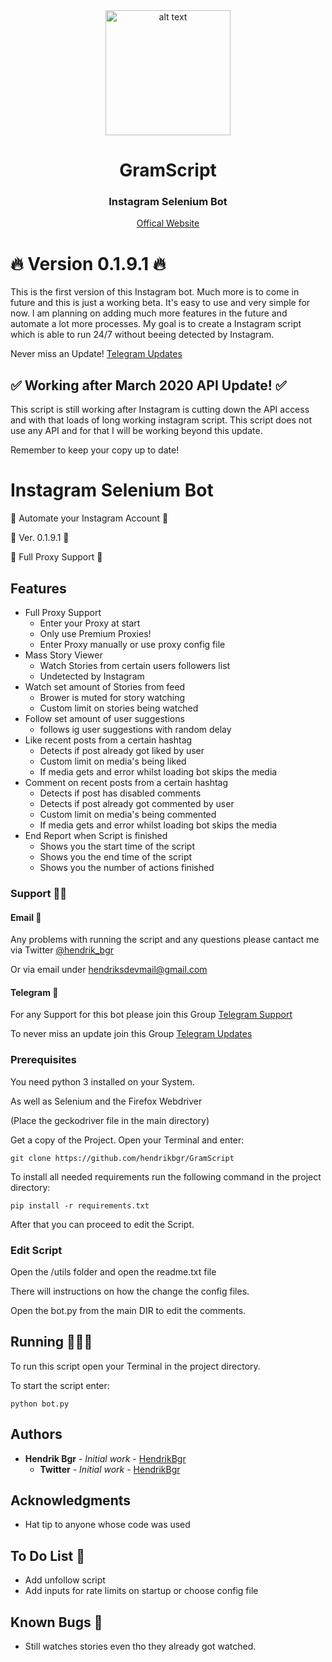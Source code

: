 <div align="center">
  <img src="./img/logo-icon.svg" alt="alt text" width="200px">
  <div>
    <h1>GramScript</h1>
    <h3>Instagram Selenium Bot</h3>
    <a href="http://www.gramscript.com" target="_blank">Offical Website</a>
  </div>
</div>

# 🔥 Version 0.1.9.1 🔥

This is the first version of this Instagram bot. Much more is to come in future and this is just a working beta. It's easy to use and very simple for now. I am planning on adding much more features in the future and automate a lot more processes. My goal is to create a Instagram script which is able to run 24/7 without beeing detected by Instagram.

Never miss an Update! [Telegram Updates](https://t.me/joinchat/AAAAAEwL2tNqFyKudR7YEw)

## ✅ Working after March 2020 API Update! ✅

This script is still working after Instagram is cutting down the API access and with that loads of long working instagram script. This script does not use any API and for that I will be working beyond this update.

Remember to keep your copy up to date!

# Instagram Selenium Bot

🚀 Automate your Instagram Account 🚀

📌 Ver. 0.1.9.1 📌

📱 Full Proxy Support 📱

## Features

* Full Proxy Support
    * Enter your Proxy at start
    * Only use Premium Proxies!
    * Enter Proxy manually or use proxy config file
* Mass Story Viewer
    * Watch Stories from certain users followers list
    * Undetected by Instagram
* Watch set amount of Stories from feed
    * Brower is muted for story watching
    * Custom limit on stories being watched
* Follow set amount of user suggestions
    * follows ig user suggestions with random delay
* Like recent posts from a certain hashtag
    * Detects if post already got liked by user
    * Custom limit on media's being liked
    * If media gets and error whilst loading bot skips the media
* Comment on recent posts from a certain hashtag
    * Detects if post has disabled comments
    * Detects if post already got commented by user
    * Custom limit on media's being commented
    * If media gets and error whilst loading bot skips the media
* End Report when Script is finished
    * Shows you the start time of the script
    * Shows you the end time of the script
    * Shows you the number of actions finished

### Support 👨‍💻

#### Email 📩

Any problems with running the script and any questions please cantact me via Twitter [@hendrik_bgr](https://twitter.com/Hendrik_bgr)

Or via email under [hendriksdevmail@gmail.com](mailto:hendriskdevmail@gmail.com)

#### Telegram 📱

For any Support for this bot please join this Group [Telegram Support](https://t.me/joinchat/L0QW7RsOaPADq0Zal3OC9A)

To never miss an update join this Group [Telegram Updates](https://t.me/joinchat/AAAAAEwL2tNqFyKudR7YEw)


### Prerequisites

You need python 3 installed on your System.

As well as Selenium and the Firefox Webdriver

(Place the geckodriver file in the main directory)

Get a copy of the Project. Open your Terminal and enter:

```
git clone https://github.com/hendrikbgr/GramScript
```

To install all needed requirements run the following command in the project directory:

```
pip install -r requirements.txt
```

After that you can proceed to edit the Script.

### Edit Script

Open the /utils folder and open the readme.txt file

There will instructions on how the change the config files.

Open the bot.py from the main DIR to edit the comments.

## Running 🏃🏽‍♂️

To run this script open your Terminal in the project directory.

To start the script enter:

```
python bot.py
```

## Authors

* **Hendrik Bgr** - *Initial work* - [HendrikBgr](https://github.com/hendrikbgr)
    * **Twitter** - *Initial work* - [HendrikBgr](https://twitter.com/hendrik_bgr)


## Acknowledgments

* Hat tip to anyone whose code was used

## To Do List 📝

* Add unfollow script
* Add inputs for rate limits on startup or choose config file

## Known Bugs 🐛

* Still watches stories even tho they already got watched.


